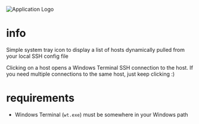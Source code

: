 ![Application Logo](assets/ssh.ico "a title")


# info

Simple system tray icon to display a list of hosts dynamically pulled from your local SSH config file

Clicking on a host opens a Windows Terminal SSH connection to the host. If you need multiple connections to the same host, just keep clicking :)

# requirements

- Windows Terminal (`wt.exe`) must be somewhere in your Windows path